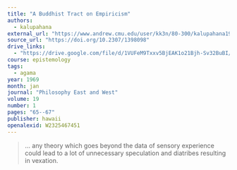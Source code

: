 ```yaml
---
title: "A Buddhist Tract on Empiricism"
authors:
  - kalupahana
external_url: "https://www.andrew.cmu.edu/user/kk3n/80-300/kalupahana1969.pdf"
source_url: "https://doi.org/10.2307/1398098"
drive_links:
  - "https://drive.google.com/file/d/1VUFeM9Txxv5BjEAK1o21Bjh-Sv32BuBI/view?usp=drivesdk"
course: epistemology
tags:
  - agama
year: 1969
month: jan
journal: "Philosophy East and West"
volume: 19
number: 1
pages: "65--67"
publisher: hawaii
openalexid: W2325467451
---
```


> … any theory which goes beyond the
data of sensory experience could lead to a lot of unnecessary speculation and diatribes resulting in vexation. 
